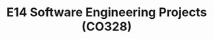 ---
layout: project_batch
title: E14 Software Engineering Projects (CO328)
permalink: /co328/e14/
has_children: true
parent: Software Engineering Projects (CO328)
batch: e14
code: co328

search_exclude: true
default_thumb_image: /data/categories/co328/thumbnail.jpg
description: This section contains projects conducted as a partial requirement to complete the course CO328 - Software Engineering. Usually, these projects are conducted by groups of 3 students. The course focus on using software architectures and software project management experience.
---